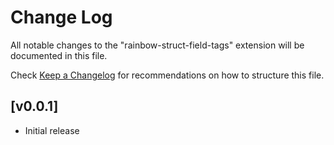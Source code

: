 # Change Log

All notable changes to the "rainbow-struct-field-tags" extension will be documented in this file.

Check [Keep a Changelog](http://keepachangelog.com/) for recommendations on how to structure this file.

## [v0.0.1]

- Initial release